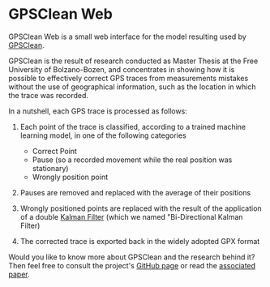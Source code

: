# GPSClean Web

GPSClean Web is a small web interface for the model resulting used by [GPSClean](https://github.com/sbettid/GPSClean).

        
GPSClean is the result of research conducted as Master Thesis at the Free University of Bolzano-Bozen, and concentrates in showing
how it is possible to effectively correct GPS traces from measurements mistakes without the use of geographical information, 
such as the location in which the trace was recorded. 
        
In a nutshell, each GPS trace is processed as follows:
        
1. Each point of the trace is classified, according to a trained machine learning model, in one of the following categories
            
    - Correct Point
    - Pause (so a recorded movement while the real position was stationary)
    - Wrongly position point

2. Pauses are removed and replaced with the average of their positions
3. Wrongly positioned points are replaced with the result of the application of a 
    double [Kalman Filter](https://en.wikipedia.org/wiki/Kalman_filter) (which we named "Bi-Directional Kalman Filter)
4. The corrected trace is exported back in the widely adopted GPX format
        
Would you like to know more about GPSClean and the research behind it? \
Then feel free to consult the 
project's [GitHub page](https://github.com/sbettid/GPSClean) or read the [associated paper](https://www.thinkmind.org/index.php?view=article&articleid=signal_2022_1_10_60003). 